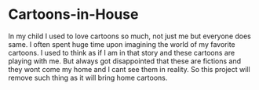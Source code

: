 # Cartoons-in-House
In my child I used to love cartoons so much, not just me but everyone does same. I often spent huge time upon imagining the world of my favorite cartoons. I used to think as if I am in that story and these cartoons are playing with me. But always got disappointed that these are fictions and they wont come my home and I cant see them in reality. So this project will remove such thing as it will bring home cartoons.

